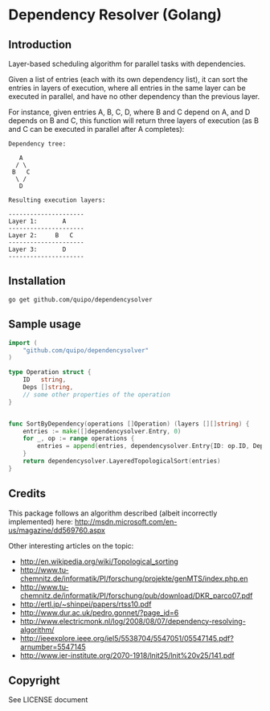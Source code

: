 # Dependency Resolver (Golang)

## Introduction

Layer-based scheduling algorithm for parallel tasks with dependencies.

Given a list of entries (each with its own dependency list), it can sort the entries in layers of execution, 
where all entries in the same layer can be executed in parallel, and have no other dependency than the previous layer.

For instance, given entries A, B, C, D, where B and C depend on A, and D depends on B and C, this function will return three layers of execution (as B and C can be executed in parallel after A completes):

```
Dependency tree:

   A
  / \
 B   C
  \ /
   D

Resulting execution layers:

---------------------
Layer 1:       A
---------------------
Layer 2:     B   C
---------------------
Layer 3:       D
---------------------
```

## Installation

    go get github.com/quipo/dependencysolver

## Sample usage

```go
import (
	"github.com/quipo/dependencysolver"
)

type Operation struct {
	ID   string,
	Deps []string,
	// some other properties of the operation	
}


func SortByDependency(operations []Operation) (layers [][]string) {
	entries := make([]dependencysolver.Entry, 0)
	for _, op := range operations {
		entries = append(entries, dependencysolver.Entry{ID: op.ID, Deps: op.Deps})
	}
	return dependencysolver.LayeredTopologicalSort(entries)
}
```

## Credits

This package follows an algorithm described (albeit incorrectly implemented) here: http://msdn.microsoft.com/en-us/magazine/dd569760.aspx

Other interesting articles on the topic:

* http://en.wikipedia.org/wiki/Topological_sorting
* http://www.tu-chemnitz.de/informatik/PI/forschung/projekte/genMTS/index.php.en
* http://www.tu-chemnitz.de/informatik/PI/forschung/pub/download/DKR_parco07.pdf
* http://ertl.jp/~shinpei/papers/rtss10.pdf
* http://www.dur.ac.uk/pedro.gonnet/?page_id=6
* http://www.electricmonk.nl/log/2008/08/07/dependency-resolving-algorithm/
* http://ieeexplore.ieee.org/iel5/5538704/5547051/05547145.pdf?arnumber=5547145
* http://www.ier-institute.org/2070-1918/lnit25/lnit%20v25/141.pdf


## Copyright

See LICENSE document
